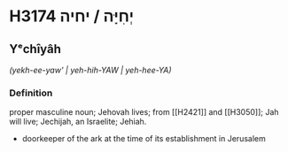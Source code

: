 # H3174 יְחִיָּה / יחיה

## Yᵉchîyâh

_(yekh-ee-yaw' | yeh-hih-YAW | yeh-hee-YA)_

### Definition

proper masculine noun; Jehovah lives; from [[H2421]] and [[H3050]]; Jah will live; Jechijah, an Israelite; Jehiah.

- doorkeeper of the ark at the time of its establishment in Jerusalem
